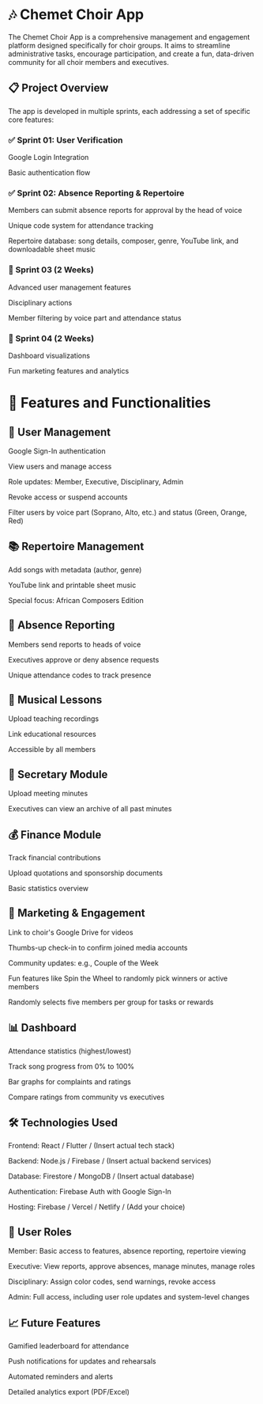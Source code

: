 # 🎶 Chemet Choir App

The Chemet Choir App is a comprehensive management and engagement platform designed specifically for choir groups. It aims to streamline administrative tasks, encourage participation, and create a fun, data-driven community for all choir members and executives.

## 📋 Project Overview

The app is developed in multiple sprints, each addressing a set of specific core features:

### ✅ Sprint 01: User Verification

Google Login Integration

Basic authentication flow

### ✅ Sprint 02: Absence Reporting & Repertoire

Members can submit absence reports for approval by the head of voice

Unique code system for attendance tracking

Repertoire database: song details, composer, genre, YouTube link, and downloadable sheet music

### 🔄 Sprint 03 (2 Weeks)

Advanced user management features

Disciplinary actions

Member filtering by voice part and attendance status

### 🔄 Sprint 04 (2 Weeks)

Dashboard visualizations

Fun marketing features and analytics

# 🧠 Features and Functionalities

## 🔐 User Management

Google Sign-In authentication

View users and manage access

Role updates: Member, Executive, Disciplinary, Admin

Revoke access or suspend accounts

Filter users by voice part (Soprano, Alto, etc.) and status (Green, Orange, Red)

## 📚 Repertoire Management

Add songs with metadata (author, genre)

YouTube link and printable sheet music

Special focus: African Composers Edition

## 📩 Absence Reporting

Members send reports to heads of voice

Executives approve or deny absence requests

Unique attendance codes to track presence

## 🎵 Musical Lessons

Upload teaching recordings

Link educational resources

Accessible by all members

## 📝 Secretary Module

Upload meeting minutes

Executives can view an archive of all past minutes

## 💰 Finance Module

Track financial contributions

Upload quotations and sponsorship documents

Basic statistics overview

## 📣 Marketing & Engagement

Link to choir's Google Drive for videos

Thumbs-up check-in to confirm joined media accounts

Community updates: e.g., Couple of the Week

Fun features like Spin the Wheel to randomly pick winners or active members

Randomly selects five members per group for tasks or rewards

## 📊 Dashboard

Attendance statistics (highest/lowest)

Track song progress from 0% to 100%

Bar graphs for complaints and ratings

Compare ratings from community vs executives

## 🛠️ Technologies Used

Frontend: React / Flutter / (Insert actual tech stack)

Backend: Node.js / Firebase / (Insert actual backend services)

Database: Firestore / MongoDB / (Insert actual database)

Authentication: Firebase Auth with Google Sign-In

Hosting: Firebase / Vercel / Netlify / (Add your choice)

## 👥 User Roles

Member: Basic access to features, absence reporting, repertoire viewing

Executive: View reports, approve absences, manage minutes, manage roles

Disciplinary: Assign color codes, send warnings, revoke access

Admin: Full access, including user role updates and system-level changes

## 📈 Future Features

Gamified leaderboard for attendance

Push notifications for updates and rehearsals

Automated reminders and alerts

Detailed analytics export (PDF/Excel)
